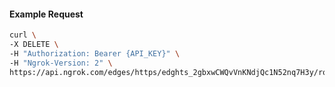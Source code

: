 <!-- Code generated for API Clients. DO NOT EDIT. -->

#### Example Request

```bash
curl \
-X DELETE \
-H "Authorization: Bearer {API_KEY}" \
-H "Ngrok-Version: 2" \
https://api.ngrok.com/edges/https/edghts_2gbxwCWQvVnKNdjQc1N52nq7H3y/routes/edghtsrt_2gbxwDoixix5hTCtCc6O3iygadG/ip_restriction
```
